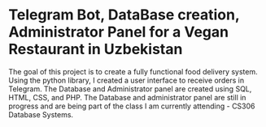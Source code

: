 # Telegram Bot, DataBase creation, Administrator Panel for a Vegan Restaurant in Uzbekistan

The goal of this project is to create a fully functional food delivery system. Using the python library, I created a user interface to receive orders in Telegram. The Database and Administrator panel are created using SQL, HTML, CSS, and PHP. The Database and administrator panel are still in progress and are being part of the class I am currently attending - CS306 Database Systems.
